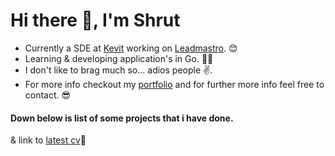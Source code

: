 <h1>Hi there 👋, I'm Shrut</h1>

- Currently a SDE at [Kevit](https://kevit.io/) working on [Leadmastro](https://leadmastro.com/). 😊
- Learning & developing application's in Go. 🧑‍💻
- I don't like to brag much so... adios people ✌️.
- For more info checkout my [portfolio](https://www.shrutsureja.tech/) and for further more info feel free to contact. 😎
  
<h4>Down below is list of some projects that i have done.</h4>

& link to [latest cv](https://cv.shrutsureja.tech)🚀
<!---
shrutsureja/shrutsureja is a ✨ special ✨ repository because its `README.md` (this file) appears on your GitHub profile.
You can click the Preview link to take a look at your changes.
--->
